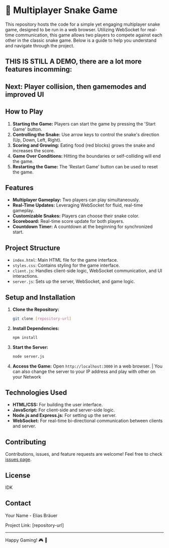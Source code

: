 # 🐍 Multiplayer Snake Game


This repository hosts the code for a simple yet engaging multiplayer snake game, designed to be run in a web browser. Utilizing WebSocket for real-time communication, this game allows two players to compete against each other in the classic snake game. Below is a guide to help you understand and navigate through the project.


## THIS IS STILL A DEMO, there are a lot more features incomming:
## Next: Player collision, then gamemodes and improved UI

## How to Play

1. **Starting the Game:** Players can start the game by pressing the 'Start Game' button.
2. **Controlling the Snake:** Use arrow keys to control the snake's direction (Up, Down, Left, Right).
3. **Scoring and Growing:** Eating food (red blocks) grows the snake and increases the score.
4. **Game Over Conditions:** Hitting the boundaries or self-colliding will end the game.
5. **Restarting the Game:** The 'Restart Game' button can be used to reset the game.

## Features

- **Multiplayer Gameplay:** Two players can play simultaneously.
- **Real-Time Updates:** Leveraging WebSocket for fluid, real-time gameplay.
- **Customizable Snakes:** Players can choose their snake color.
- **Scoreboard:** Real-time score update for both players.
- **Countdown Timer:** A countdown at the beginning for synchronized start.

## Project Structure

- `index.html`: Main HTML file for the game interface.
- `styles.css`: Contains styling for the game interface.
- `client.js`: Handles client-side logic, WebSocket communication, and UI interactions.
- `server.js`: Sets up the server, WebSocket, and game logic.

## Setup and Installation

1. **Clone the Repository:**
   ```bash
   git clone [repository-url]
   ```
2. **Install Dependencies:**
   ```bash
   npm install
   ```
3. **Start the Server:**
   ```bash
   node server.js
   ```
4. **Access the Game:**
   Open `http://localhost:3000` in a web browser. | You can also change the server to your IP address and play with other on your Network

## Technologies Used

- **HTML/CSS:** For building the user interface.
- **JavaScript:** For client-side and server-side logic.
- **Node.js and Express.js:** For setting up the server.
- **WebSocket:** For real-time bi-directional communication between clients and server.

## Contributing

Contributions, issues, and feature requests are welcome! Feel free to check [issues page](link-to-issues-page).

## License

IDK

## Contact

Your Name - Elias Bräuer

Project Link: [repository-url]

---

Happy Gaming! 🎮 🌟
